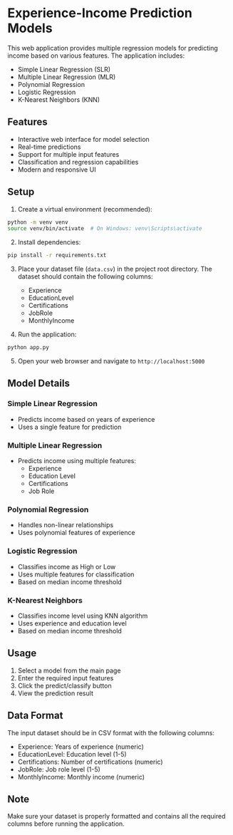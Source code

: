 # Experience-Income Prediction Models

This web application provides multiple regression models for predicting income based on various features. The application includes:

- Simple Linear Regression (SLR)
- Multiple Linear Regression (MLR)
- Polynomial Regression
- Logistic Regression
- K-Nearest Neighbors (KNN)

## Features

- Interactive web interface for model selection
- Real-time predictions
- Support for multiple input features
- Classification and regression capabilities
- Modern and responsive UI

## Setup

1. Create a virtual environment (recommended):
```bash
python -m venv venv
source venv/bin/activate  # On Windows: venv\Scripts\activate
```

2. Install dependencies:
```bash
pip install -r requirements.txt
```

3. Place your dataset file (`data.csv`) in the project root directory. The dataset should contain the following columns:
   - Experience
   - EducationLevel
   - Certifications
   - JobRole
   - MonthlyIncome

4. Run the application:
```bash
python app.py
```

5. Open your web browser and navigate to `http://localhost:5000`

## Model Details

### Simple Linear Regression
- Predicts income based on years of experience
- Uses a single feature for prediction

### Multiple Linear Regression
- Predicts income using multiple features:
  - Experience
  - Education Level
  - Certifications
  - Job Role

### Polynomial Regression
- Handles non-linear relationships
- Uses polynomial features of experience

### Logistic Regression
- Classifies income as High or Low
- Uses multiple features for classification
- Based on median income threshold

### K-Nearest Neighbors
- Classifies income level using KNN algorithm
- Uses experience and education level
- Based on median income threshold

## Usage

1. Select a model from the main page
2. Enter the required input features
3. Click the predict/classify button
4. View the prediction result

## Data Format

The input dataset should be in CSV format with the following columns:
- Experience: Years of experience (numeric)
- EducationLevel: Education level (1-5)
- Certifications: Number of certifications (numeric)
- JobRole: Job role level (1-5)
- MonthlyIncome: Monthly income (numeric)

## Note

Make sure your dataset is properly formatted and contains all the required columns before running the application. 